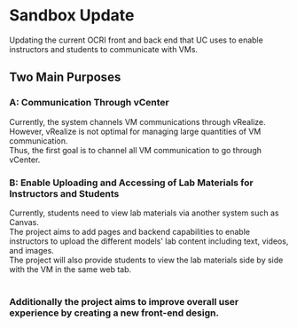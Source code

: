 # Sandbox Update

Updating the current OCRI front and back end that UC uses to enable instructors and students to communicate with VMs. </br>
## Two Main Purposes
### A: Communication Through vCenter
Currently, the system channels VM communications through vRealize. </br>
However, vRealize is not optimal for managing large quantities of VM communication.</br>
Thus, the first goal is to channel all VM communication to go through vCenter.

### B: Enable Uploading and Accessing of Lab Materials for Instructors and Students

Currently, students need to view lab materials via another system such as Canvas.</br>
The project aims to add pages and backend capabilities to enable instructors to upload the different models' lab content including text, videos, and images.</br>
The project will also provide students to view the lab materials side by side with the VM in the same web tab.</br></br>

### Additionally the project aims to improve overall user experience by creating a new front-end design.
